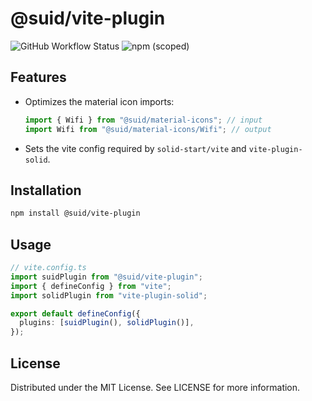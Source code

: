# @suid/vite-plugin

![GitHub Workflow Status](https://img.shields.io/github/workflow/status/swordev/suid/CI) ![npm (scoped)](https://img.shields.io/npm/v/@suid/vite-plugin?label=@suid/vite-plugin)

## Features

- Optimizes the material icon imports:
  ```ts
  import { Wifi } from "@suid/material-icons"; // input
  import Wifi from "@suid/material-icons/Wifi"; // output
  ```
- Sets the vite config required by `solid-start/vite` and `vite-plugin-solid`.

## Installation

```sh
npm install @suid/vite-plugin
```

## Usage

```ts
// vite.config.ts
import suidPlugin from "@suid/vite-plugin";
import { defineConfig } from "vite";
import solidPlugin from "vite-plugin-solid";

export default defineConfig({
  plugins: [suidPlugin(), solidPlugin()],
});
```

## License

Distributed under the MIT License. See LICENSE for more information.
